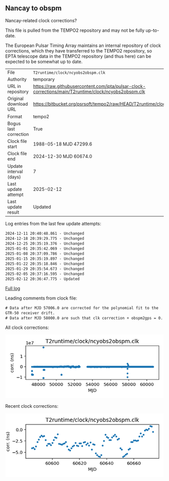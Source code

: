 
## Nancay to obspm

Nancay-related clock corrections?

This file is pulled from the TEMPO2 repository and may not be fully
up-to-date.

The European Pulsar Timing Array maintains an internal repository
of clock corrections, which they have transferred to the TEMPO2
repository, so  EPTA telescope data in the TEMPO2 repository (and
thus here) can be expected to be somewhat up to date.

|     |     |
|:--- |:--- |
| File | `T2runtime/clock/ncyobs2obspm.clk` |
| Authority | temporary |
| URL in repository | <https://raw.githubusercontent.com/ipta/pulsar-clock-corrections/main/T2runtime/clock/ncyobs2obspm.clk> |
| Original download URL | <https://bitbucket.org/psrsoft/tempo2/raw/HEAD/T2runtime/clock/ncyobs2obspm.clk> |
| Format | tempo2 |
| Bogus last correction | True |
| Clock file start | 1988-05-18 MJD 47299.6 |
| Clock file end | 2024-12-30 MJD 60674.0 |
| Update interval (days) | 7 |
| Last update attempt | 2025-02-12 |
| Last update result | Updated |

Log entries from the last few update attempts:
```
2024-12-11 20:40:48.861 - Unchanged
2024-12-18 20:39:29.775 - Unchanged
2024-12-25 20:35:19.376 - Unchanged
2025-01-01 20:35:42.069 - Unchanged
2025-01-08 20:37:09.786 - Unchanged
2025-01-15 20:35:19.897 - Unchanged
2025-01-22 20:35:18.846 - Unchanged
2025-01-29 20:35:54.673 - Unchanged
2025-02-05 20:37:16.595 - Unchanged
2025-02-12 20:36:47.775 - Updated
```
[Full log](https://raw.githubusercontent.com/ipta/pulsar-clock-corrections/main/log/T2runtime/clock/ncyobs2obspm.clk.log)

Leading comments from clock file:

    # Data after MJD 57006.0 are corrected for the polynomial fit to the GTR-50 receiver drift.
    # Data after MJD 58000.0 are such that clk correction + obspm2gps = 0.



All clock corrections:

![plot of all clock corrections](ncyobs2obspm.clk.png "All corrections")

Recent clock corrections:

![plot of recent clock corrections](ncyobs2obspm.clk.short.png "Recent corrections")

